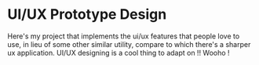 # UI/UX Prototype Design

Here's my project that implements the ui/ux features that people love to use, in lieu of some other similar utility, compare to which there's a sharper ux application. 
UI/UX designing is a cool thing to adapt on !! Wooho !
